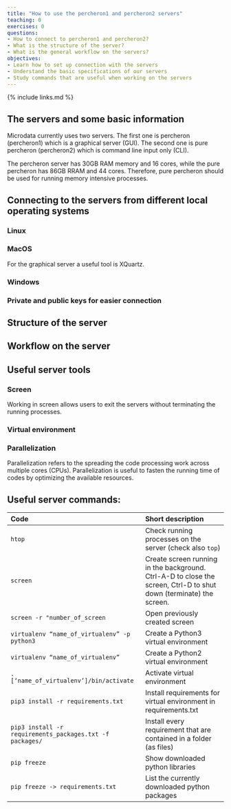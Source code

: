 ```yaml
---
title: "How to use the percheron1 and percheron2 servers"
teaching: 0
exercises: 0
questions:
- How to connect to percheron1 and percheron2?
- What is the structure of the server?
- What is the general workflow on the servers?
objectives:
- Learn how to set up connection with the servers
- Understand the basic specifications of our servers
- Study commands that are useful when working on the servers
---
```


{% include links.md %}

## The servers and some basic information

Microdata currently uses two servers.
The first one is percheron (percheron1) which is a graphical server (GUI).
The second one is pure percheron (percheron2) which is command line input only (CLI).

The percheron server has 30GB RAM memory and 16 cores, while the pure percheron has 86GB RRAM and 44 cores.
Therefore, pure percheron should be used for running memory intensive processes.

## Connecting to the servers from different local operating systems

### Linux

### MacOS

For the graphical server a useful tool is XQuartz.

### Windows

### Private and public keys for easier connection


## Structure of the server

## Workflow on the server

## Useful server tools

### Screen

Working in screen allows users to exit the servers without terminating the running processes.

### Virtual environment

### Parallelization

Parallelization refers to the spreading the code processing work across multiple cores (CPUs).
Parallelization is useful to fasten the running time of codes by optimizing the available resources.

## Useful server commands:

| Code             | Short description                            |
|:-------------------|:-------------------------------------------------|
| `htop` |Check running processes on the server (check also `top`) |
| `screen` |Create screen running in the background. Ctrl-A-D to close the screen, Ctrl-D to shut down (terminate) the screen. |
| `screen -r "number_of_screen` |Open previously created screen |
| `virtualenv “name_of_virtualenv” -p python3` |Create a Python3 virtual environment |
| `virtualenv “name_of_virtualenv”` |Create a Python2 virtual environment |
| `. [‘name_of_virtualenv’]/bin/activate` |Activate virtual environment |
| `pip3 install -r requirements.txt` |Install requirements for virtual environment in requirements.txt |
| `pip3 install -r requirements_packages.txt -f packages/` |Install every requirement that are contained in a folder (as files) |
| `pip freeze` |Show downloaded python libraries |
| `pip freeze -> requirements.txt` |List the currently downloaded python packages |

